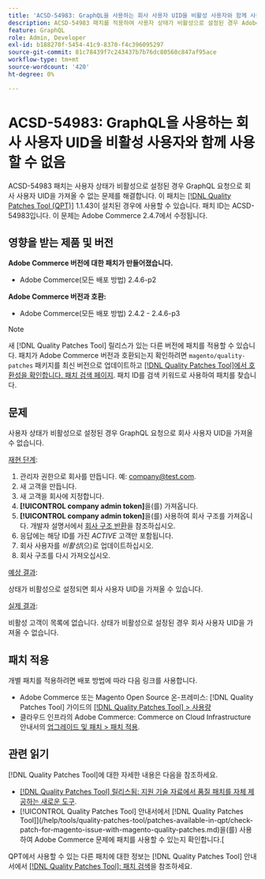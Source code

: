 ```yaml
---
title: 'ACSD-54983: GraphQL을 사용하는 회사 사용자 UID을 비활성 사용자와 함께 사용할 수 없음'
description: ACSD-54983 패치를 적용하여 사용자 상태가 비활성으로 설정된 경우 Adobe Commerce 요청으로 회사 사용자 UID을 가져올 수 없는 GraphQL 문제를 해결합니다.
feature: GraphQL
role: Admin, Developer
exl-id: b188270f-5454-41c9-8370-f4c396095297
source-git-commit: 81c78439f7c243437b7b76dc80560c847af95ace
workflow-type: tm+mt
source-wordcount: '420'
ht-degree: 0%

---
```


# ACSD-54983: GraphQL을 사용하는 회사 사용자 UID을 비활성 사용자와 함께 사용할 수 없음

ACSD-54983 패치는 사용자 상태가 비활성으로 설정된 경우 GraphQL 요청으로 회사 사용자 UID을 가져올 수 없는 문제를 해결합니다. 이 패치는 [[!DNL Quality Patches Tool (QPT)]](https://experienceleague.adobe.com/en/docs/commerce-knowledge-base/kb/announcements/commerce-announcements/magento-quality-patches-released-new-tool-to-self-serve-quality-patches) 1.1.43이 설치된 경우에 사용할 수 있습니다. 패치 ID는 ACSD-54983입니다. 이 문제는 Adobe Commerce 2.4.7에서 수정됩니다.

## 영향을 받는 제품 및 버전

**Adobe Commerce 버전에 대한 패치가 만들어졌습니다.**

* Adobe Commerce(모든 배포 방법) 2.4.6-p2

**Adobe Commerce 버전과 호환:**

* Adobe Commerce(모든 배포 방법) 2.4.2 - 2.4.6-p3

>[!NOTE]
>
>새 [!DNL Quality Patches Tool] 릴리스가 있는 다른 버전에 패치를 적용할 수 있습니다. 패치가 Adobe Commerce 버전과 호환되는지 확인하려면 `magento/quality-patches` 패키지를 최신 버전으로 업데이트하고 [[!DNL Quality Patches Tool]에서 호환성을 확인합니다. 패치 검색 페이지](https://experienceleague.adobe.com/tools/commerce-quality-patches/index.html). 패치 ID를 검색 키워드로 사용하여 패치를 찾습니다.

## 문제

사용자 상태가 비활성으로 설정된 경우 GraphQL 요청으로 회사 사용자 UID을 가져올 수 없습니다.

<u>재현 단계</u>:

1. 관리자 권한으로 회사를 만듭니다. 예: company@test.com.
1. 새 고객을 만듭니다.
1. 새 고객을 회사에 지정합니다.
1. **[!UICONTROL company admin token]**&#x200B;을(를) 가져옵니다.
1. **[!UICONTROL company admin token]**&#x200B;을(를) 사용하여 회사 구조를 가져옵니다. 개발자 설명서에서 [회사 구조 반환](https://developer.adobe.com/commerce/webapi/graphql/schema/b2b/company/queries/company/#return-the-company-structure)을 참조하십시오.
1. 응답에는 해당 ID를 가진 *ACTIVE* 고객만 포함됩니다.
1. 회사 사용자를 *비활성*(으)로 업데이트하십시오.
1. 회사 구조를 다시 가져오십시오.

<u>예상 결과</u>:

상태가 비활성으로 설정되면 회사 사용자 UID을 가져올 수 있습니다.

<u>실제 결과</u>:

비활성 고객이 목록에 없습니다. 상태가 비활성으로 설정된 경우 회사 사용자 UID을 가져올 수 없습니다.

## 패치 적용

개별 패치를 적용하려면 배포 방법에 따라 다음 링크를 사용합니다.

* Adobe Commerce 또는 Magento Open Source 온-프레미스: [!DNL Quality Patches Tool] 가이드의 [[!DNL Quality Patches Tool] > 사용량](/help/tools/quality-patches-tool/usage.md)
* 클라우드 인프라의 Adobe Commerce: Commerce on Cloud Infrastructure 안내서의 [업그레이드 및 패치 > 패치 적용](https://experienceleague.adobe.com/docs/commerce-cloud-service/user-guide/develop/upgrade/apply-patches.html).

## 관련 읽기

[!DNL Quality Patches Tool]에 대한 자세한 내용은 다음을 참조하세요.

* [[!DNL Quality Patches Tool] 릴리스됨: 지원 기술 자료에서 품질 패치를 자체 제공하는 새로운 도구](https://experienceleague.adobe.com/en/docs/commerce-knowledge-base/kb/announcements/commerce-announcements/magento-quality-patches-released-new-tool-to-self-serve-quality-patches).
* [!UICONTROL Quality Patches Tool] 안내서에서  [!DNL Quality Patches Tool]](/help/tools/quality-patches-tool/patches-available-in-qpt/check-patch-for-magento-issue-with-magento-quality-patches.md)을(를) 사용하여 Adobe Commerce 문제에 패치를 사용할 수 있는지 확인합니다.[


QPT에서 사용할 수 있는 다른 패치에 대한 정보는 [!DNL Quality Patches Tool] 안내서에서 [[!DNL Quality Patches Tool]: 패치 검색](https://experienceleague.adobe.com/tools/commerce-quality-patches/index.html)을 참조하세요.
